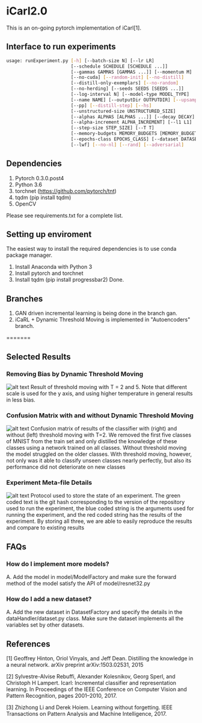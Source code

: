 # iCarl2.0
This is an on-going pytorch implementation of iCarl[1].

## Interface to run experiments

``` bash
usage: runExperiment.py [-h] [--batch-size N] [--lr LR]
                        [--schedule SCHEDULE [SCHEDULE ...]]
                        [--gammas GAMMAS [GAMMAS ...]] [--momentum M]
                        [--no-cuda] [--random-init] [--no-distill]
                        [--distill-only-exemplars] [--no-random]
                        [--no-herding] [--seeds SEEDS [SEEDS ...]]
                        [--log-interval N] [--model-type MODEL_TYPE]
                        [--name NAME] [--outputDir OUTPUTDIR] [--upsampling]
                        [--pp] [--distill-step] [--hs]
                        [--unstructured-size UNSTRUCTURED_SIZE]
                        [--alphas ALPHAS [ALPHAS ...]] [--decay DECAY]
                        [--alpha-increment ALPHA_INCREMENT] [--l1 L1]
                        [--step-size STEP_SIZE] [--T T]
                        [--memory-budgets MEMORY_BUDGETS [MEMORY_BUDGETS ...]]
                        [--epochs-class EPOCHS_CLASS] [--dataset DATASET]
                        [--lwf] [--no-nl] [--rand] [--adversarial]
```
## Dependencies 

1. Pytorch 0.3.0.post4
2. Python 3.6 
3. torchnet (https://github.com/pytorch/tnt) 
4. tqdm (pip install tqdm)
5. OpenCV 

Please see requirements.txt for a complete list. 

## Setting up enviroment 
The easiest way to install the required dependencies is to use conda package manager. 
1. Install Anaconda with Python 3
2. Install pytorch and torchnet 
3. Install tqdm (pip install progressbar2)
Done. 

## Branches
1. GAN driven incremental learning is being done in the branch gan.
2. iCaRL + Dynamic Threshold Moving is implemented in "Autoencoders" branch.

=======
## Selected Results 
### Removing Bias by Dynamic Threshold Moving
![alt text](https://github.com/Khurramjaved96/incremental-learning/blob/autoencoders/images/thresholdmoving.png "Dynamic Threshold Moving on MNIST")
Result of threshold moving with T = 2 and 5. Note that different scale is used for
the y axis, and using higher temperature in general results in less bias.

### Confusion Matrix with and without Dynamic Threshold Moving
![alt text](https://github.com/Khurramjaved96/incremental-learning/blob/autoencoders/images/confusion.png "Dynamic Threshold Moving Confusion Matrix")
Confusion matrix of results of the classifier with (right) and without (left) threshold
moving with T=2. We removed the first five classes of MNIST from the train set and only
distilled the knowledge of these classes using a network trained on all classes. Without
threshold moving the model struggled on the older classes. With threshold moving, however,
not only was it able to classify unseen classes nearly perfectly, but also its performance did
not deteriorate on new classes
### Experiment Meta-file Details
![alt text](https://github.com/Khurramjaved96/incremental-learning/blob/autoencoders/images/protocol.png "Dynamic Threshold Moving Confusion Matrix")
Protocol used to store the state of an experiment. The green coded text is the git hash corresponding to the version of the repository used to run the experiment, the blue coded string is the arguments used for running the experiment, and the red coded string has the results of the experiment. By storing all three, we are able to easily reproduce the results and compare to existing results

## FAQs
### How do I implement more models? 
A. Add the model in model/ModelFactory and make sure the forward method of the model satisfy the API of model/resnet32.py
### How do I add a new dataset? 
A. Add the new dataset in DatasetFactory and specify the details in the dataHandler/dataset.py class. Make sure the dataset implements all the variables set by other datasets. 

## References
[1] Geoffrey Hinton, Oriol Vinyals, and Jeff Dean. Distilling the knowledge in a neural network. arXiv preprint arXiv:1503.02531, 2015

[2] Sylvestre-Alvise Rebuffi, Alexander Kolesnikov, Georg Sperl, and Christoph H Lampert. Icarl: Incremental classifier and representation learning. In Proceedings of the IEEE Conference on Computer Vision and Pattern Recognition, pages 2001–2010, 2017.

[3] Zhizhong Li and Derek Hoiem. Learning without forgetting. IEEE Transactions on Pattern Analysis and Machine Intelligence, 2017.